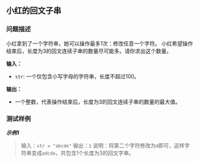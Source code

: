 ## 小红的回文子串

### 问题描述
小红拿到了一个字符串，她可以操作最多1次：修改任意一个字符。
小红希望操作结束后，长度为3的回文连续子串的数量尽可能多。请你求出这个数量。

**输入：**
- `str`: 一个仅包含小写字母的字符串，长度不超过100。

**输出：**
- 一个整数，代表操作结束后，长度为3的回文连续子串的数量的最大值。

### 测试样例

***示例1***
>输入：`str = "abcde"`
>输出：`1`
>说明：将第二个字符修改为`d`即可，这样字符串变成`adcde`，共包含1个长度为3的回文字串。